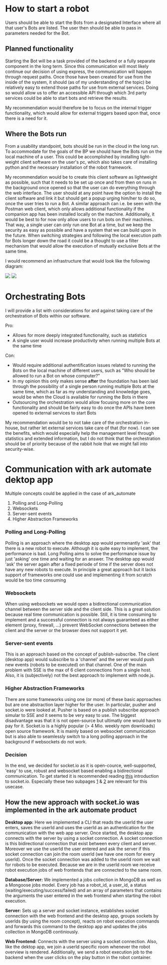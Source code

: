 # How to start a robot

Users should be able to start the Bots from a designated Interface where all that user's Bots are listed. The user then should be able to pass in parameters needed for the Bot.

## Planned functionality

Starting the Bot will be a task provided of the backend or a fully separate component in the long term. Since this communication will most likely continue our decision of using express, the communication will happen through request paths.
Once those have been created for use from the inside of the system, it should (as of my understanding of the topic) be relatively easy to extend those paths for use from external services.
Doing so would allow us to offer an accessible API through which 3rd party services could be able to start bots and retrieve the results.

My recommendation would therefore be to focus on the internal trigger functionality, which would allow for external triggers based upon that, once there is a need for it.

## Where the Bots run

From a usability standpoint, bots should be run in the cloud in the long run. To accommodate for the goals of the BP we should have the Bots run on the local machine of a user.
This could be accomplished by installing light-weight client software on the user's pc, which also takes care of installing python and the necessary installation of the robot framework.

My recommendation would be to create this client software as lightweight as possible, such that it needs to be set up once and from then on runs in the background once opened so that the user can do everything through the web interface.
The user should at any point have the option to install the client software and link it but should get a popup urging him/her to do so, once the user tries to run a Bot. A similar approach can i.e. be seen with the Postman web client, which only allows additional functionality if the companion app has been installed locally on the machine.
Additionally, it would be best to for now only allow users to run bots on their machines. That way, a single user can only run one Bot at a time, but we keep the security as easy as possible and have a system that we can build upon in the future.
When switching strategies and following the local execution path for Bots longer down the road it could be a thought to use a filter mechanism that would allow the execution of mutually exclusive Bots at the same time.

I would recommend an infrastructure that would look like the following diagram:

![](https://i.imgur.com/OV6onHa.png)
![](https://i.imgur.com/dMtsdwm.png)

# Orchestrating Bots

I will provide a list with considerations for and against taking care of the orchestration of Bots within our software.

Pro:

- Allows for more deeply integrated functionality, such as statistics
- A single user would increase productivity when running multiple Bots at the same time

Con:

- Would require additional authentification issues related to running the Bots on the local machine of different users, such as "Who should be allowed to run a Bot on whose computer?"
- In my opinion this only makes sense **after** the foundation has been laid through the possibility of a single person running multiple Bots at the same time, which as far as my understanding and knowledge goes, would be when the Cloud is available for running the Bots in there
- Outsourcing the orchestration would allow focusing more on the core functionality and should be fairly easy to do once the APIs have been opened to external services to start Bots

My recommendation would be to not take care of the orchestration in-house, but rather let external services take care of that (for now). I can see the benefits, which would especially help the management level through statistics and extended information, but I do not think that the orchestration should be of priority because of the rabbit hole that we might fall into security-wise.

# Communication with ark automate dektop app

Multiple concepts could be applied in the case of ark_automate

1. Polling and Long-Polling
2. Websockets
3. Server-sent events
4. Higher Abstraction Frameworks

### Polling and Long-Polling

Polling is an approach where the desktop app would permenantly 'ask' that there is a new robot to execute. Although it is quite easy to implement, the performance is bad.
Long Polling aims to solve the performance issue by just 'asking' one time and waiting for an answer. The desktop app would 'ask' the server again after a fixed periode of time if the server does not have any new robots to execute. In principle a great approach but it lacks support of frameworks one could use and implementing it from scratch would be too time consuming

### Websockets

When using websockets we would open a bidirectional communication channel between the server side and the client side. This is a great solution because real time communication is possible. Still, it is time consuming to implement and a successful connection is not always guaranteed as either element (proxy, firewall, …) prevent WebSocket connections between the client and the server or the browser does not support it yet.

### Server-sent events

This is an approach based on the concept of publish-subscribe. The client (desktop app) would subscribe to a 'channel' and the server would push new events (robots to be executed) on that channel. One of the main problem with SSE is the max of 6 client connections from a single host. Also, it is (subjectively) not the best approach to implement with node.js.

### Higher Abstraction Frameworks

There are some frameworks using one (or more) of these basic approaches but are one abstraction layer higher for the user. In particular, pusher and socket.io were looked at.
Pusher is based on a publish subscribe approach simular to SSE and it seems to be very easy to use. The biggest disadvantage was that it is not open-source but ultimatly one would have to pay for it. Socket.io is a highly popular (> 4 Mio. weekly npm downloads) open source framework. It is mainly based on websocket communication but is also able to seamlessly switch to a long polling approach in the background if websockets do not work.

### Decision

In the end, we decided for socket.io as it is open-cource, well-supported, 'easy' to use, robust and websocket based enabling a bidirectional communication.
To get started it is recommended reading [this](https://socket.io/docs/v4/index.html) introduction to socket.io. Especially these two subpages [1](https://socket.io/docs/v4/server-socket-instance/) & [2](https://socket.io/docs/v4/client-socket-instance/) are relevant for this usecase.

## How the new approach with socket.io was implemented in the ark automate product

**Desktop app:**
Here we implemented a CLI that reads the userId the user enters, saves the userId and uses the userId as an authentication for the communication with the web app server. Once started, the desktop app connects with the server by using a socket connection. A socket connection is this bidirectional connection that exist between every client and server. Moreover we use the userId the user entered and ask the server if this socket connection can join the room userId (we have one room for every userId). Once the socket connection was added to the userId room we wait for robots to be executed. Because we are in the userId room we receive robot execution jobs of web frontends that are connected to the same room.

**Database/Server:**
We implemented a jobs collection in MongoDB as well as a Mongoose jobs model. Every job has a robot_id, a user_id, a status (waiting/executing/success/failed) and an array of parameters that contains the arguments the user entered in the web frontend when starting the robot execution.

**Server:**
Sets up a server and socket instance, establishes socket connection with the web frontend and the desktop app, groups sockets by userIds (by using the room concept), reacts on robot execution commands and forwards this command to the desktop app and updates the jobs collection in MongoDB continiously.

**Web Frontend:**
Connects with the server using a socket connection. Also, like the dektop app, we join a userId specific room whenever the robot overview is rendered. Additionally, we send a robot execution job to the backend when the user clicks on the play button in the robot container.
